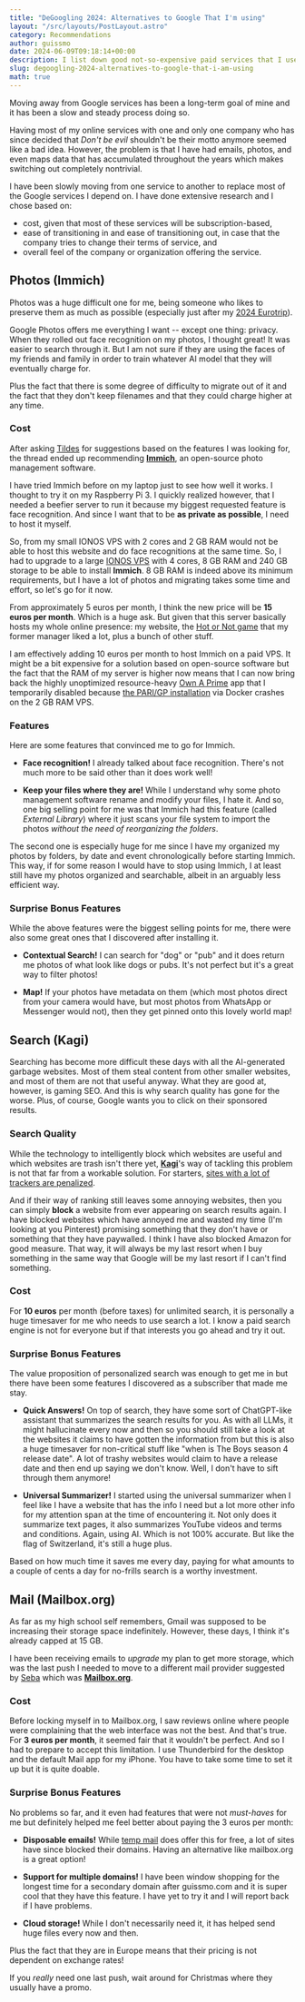 ```yaml
---
title: "DeGoogling 2024: Alternatives to Google That I'm using"
layout: "/src/layouts/PostLayout.astro"
category: Recommendations
author: guissmo
date: 2024-06-09T09:18:14+00:00
description: I list down good not-so-expensive paid services that I use to make my life less dependent on Google.
slug: degoogling-2024-alternatives-to-google-that-i-am-using
math: true
---
```


Moving away from Google services has been a long-term goal of mine and it has been a slow and steady process doing so.

Having most of my online services with one and only one company who has since decided that *Don't be evil* shouldn't be their motto anymore seemed like a bad idea. However, the problem is that I have had emails, photos, and even maps data that has accumulated throughout the years which makes switching out completely nontrivial.

I have been slowly moving from one service to another to replace most of the Google services I depend on. I have done extensive research and I chose based on:

* cost, given that most of these services will be subscription-based,
* ease of transitioning in and ease of transitioning out, in case that the company tries to change their terms of service, and
* overall feel of the company or organization offering the service.

## Photos (Immich)

Photos was a huge difficult one for me, being someone who likes to preserve them as much as possible (especially just after my [2024 Eurotrip](https://guissmo.com/blog/eurotrip-2024-part-1-planning-planes-trains-and-hotels/)).

Google Photos offers me everything I want -- except one thing: privacy. When they rolled out face recognition on my photos, I thought great! It was easier to search through it. But I am not sure if they are using the faces of my friends and family in order to train whatever AI model that they will eventually charge for.

Plus the fact that there is some degree of difficulty to migrate out of it and the fact that they don't keep filenames and that they could charge higher at any time.

### Cost

After asking [Tildes](https://tildes.net) for suggestions based on the features I was looking for, the thread ended up recommending **[Immich](https://immich.app/)**, an open-source photo management software.

I have tried Immich before on my laptop just to see how well it works. I thought to try it on my Raspberry Pi 3. I quickly realized however, that I needed a beefier server to run it because my biggest requested feature is face recognition. And since I want that to be **as private as possible**, I need to host it myself.

So, from my small IONOS VPS with 2 cores and 2 GB RAM would not be able to host this website and do face recognitions at the same time. So, I had to upgrade to a large [IONOS VPS](https://www.ionos.fr/serveurs/vps) with 4 cores, 8 GB RAM and 240 GB storage to be able to install **Immich**. 8 GB RAM is indeed above its minimum requirements, but I have a lot of photos and migrating takes some time and effort, so let's go for it now.

From approximately $5$ euros per month, I think the new price will be **15 euros per month**. Which is a huge ask. But given that this server basically hosts my whole online presence: my website, the [Hot or Not game](https://hotornot.guissmo.com/) that my former manager liked a lot, plus a bunch of other stuff.

I am effectively adding $10$ euros per month to host Immich on a paid VPS. It might be a bit expensive for a solution based on open-source software but the fact that the RAM of my server is higher now means that I can now bring back the highly unoptimized resource-heavy [Own A Prime](https://primecert.guissmo.com) app that I temporarily disabled because [the PARI/GP installation](https://guissmo.com/blog/installing-pari-gp-2023/) via Docker crashes on the 2 GB RAM VPS.

### Features

Here are some features that convinced me to go for Immich.

* **Face recognition!** I already talked about face recognition. There's not much more to be said other than it does work well!

* **Keep your files where they are!** While I understand why some photo management software rename and modify your files, I hate it. And so, one big selling point for me was that Immich had this feature (called *External Library*) where it just scans your file system to import the photos *without the need of reorganizing the folders*.

The second one is especially huge for me since I have my organized my photos by folders, by date and event chronologically before starting Immich. This way, if for some reason I would have to stop using Immich, I at least still have my photos organized and searchable, albeit in an arguably less efficient way.

### Surprise Bonus Features

While the above features were the biggest selling points for me, there were also some great ones that I discovered after installing it.

* **Contextual Search!** I can search for "dog" or "pub" and it does return me photos of what look like dogs or pubs. It's not perfect but it's a great way to filter photos!

* **Map!** If your photos have metadata on them (which most photos direct from your camera would have, but most photos from WhatsApp or Messenger would not), then they get pinned onto this lovely world map!

## Search (Kagi)

Searching has become more difficult these days with all the AI-generated garbage websites. Most of them steal content from other smaller websites, and most of them are not that useful anyway. What they are good at, however, is gaming SEO. And this is why search quality has gone for the worse. Plus, of course, Google wants you to click on their sponsored results.

### Search Quality

While the technology to intelligently block which websites are useful and which websites are trash isn't there yet, **[Kagi](https://kagi.com)**'s way of tackling this problem is not that far from a workable solution. For starters, [sites with a lot of trackers are penalized](https://help.kagi.com/kagi/search-details/search-quality.html).

And if their way of ranking still leaves some annoying websites, then you can simply **block** a website from ever appearing on search results again. I have blocked websites which have annoyed me and wasted my time (I'm looking at you Pinterest) promising something that they don't have or something that they have paywalled. I think I have also blocked Amazon for good measure. That way, it will always be my last resort when I buy something in the same way that Google will be my last resort if I can't find something.

### Cost

For **10 euros** per month (before taxes) for unlimited search, it is personally a huge timesaver for me who needs to use search a lot. I know a paid search engine is not for everyone but if that interests you go ahead and try it out.

### Surprise Bonus Features

The value proposition of personalized search was enough to get me in but there have been some features I discovered as a subscriber that made me stay.

* **Quick Answers!** On top of search, they have some sort of ChatGPT-like assistant that summarizes the search results for you. As with all LLMs, it might hallucinate every now and then so you should still take a look at the websites it claims to have gotten the information from but this is also a huge timesaver for non-critical stuff like "when is The Boys season 4 release date". A lot of trashy websites would claim to have a release date and then end up saying we don't know. Well, I don't have to sift through them anymore!

* **Universal Summarizer!** I started using the universal summarizer when I feel like I have a website that has the info I need but a lot more other info for my attention span at the time of encountering it. Not only does it summarize text pages, it also summarizes YouTube videos and terms and conditions. Again, using AI. Which is not 100% accurate. But like the flag of Switzerland, it's still a huge plus.

Based on how much time it saves me every day, paying for what amounts to a couple of cents a day for no-frills search is a worthy investment.

## Mail (Mailbox.org)

As far as my high school self remembers, Gmail was supposed to be increasing their storage space indefinitely. However, these days, I think it's already capped at 15 GB.

I have been receiving emails to *upgrade* my plan to get more storage, which was the last push I needed to move to a different mail provider suggested by [Seba](https://sebastiano.tronto.net/) which was **[Mailbox.org](https://mailbox.org)**.

### Cost

Before locking myself in to Mailbox.org, I saw reviews online where people were complaining that the web interface was not the best. And that's true. For **3 euros per month**, it seemed fair that it wouldn't be perfect. And so I had to prepare to accept this limitation. I use Thunderbird for the desktop and the default Mail app for my iPhone. You have to take some time to set it up but it is quite doable.

### Surprise Bonus Features

No problems so far, and it even had features that were not *must-haves* for me but definitely helped me feel better about paying the $3$ euros per month:

* **Disposable emails!** While [temp mail](https://temp-mail.org/fr/) does offer this for free, a lot of sites have since blocked their domains. Having an alternative like mailbox.org is a great option!

* **Support for multiple domains!** I have been window shopping for the longest time for a secondary domain after guissmo.com and it is super cool that they have this feature. I have yet to try it and I will report back if I have problems.

* **Cloud storage!** While I don't necessarily need it, it has helped send huge files every now and then.

Plus the fact that they are in Europe means that their pricing is not dependent on exchange rates!

If you _really_ need one last push, wait around for Christmas where they usually have a promo.
